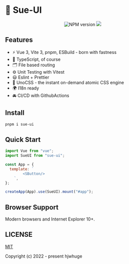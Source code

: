 # 🎉 Sue-UI

<p align="center">
    <img src="https://img.shields.io/npm/v/sue-ui?color=c95f8b&amp;label=" alt="NPM version">
    <img src="https://img.shields.io/github/license/hjwhuge/sue-ui?color=red"/>
</p>

## Features

- ⚡️ Vue 3, Vite 3, pnpm, ESBuild - born with fastness
- 🦾 TypeScript, of course
- 🗂 File based routing
- ⚙️ Unit Testing with Vitest
- 😃 Eslint + Prettier
- 🎨 UnoCSS - the instant on-demand atomic CSS engine
- 🌍 I18n ready
- 🚘 CI/CD with GithubActions

## Install

```bash
pnpm i sue-ui
```

## Quick Start

```js
import Vue from "vue";
import SueUI from "sue-ui";

const App = {
  template: `
        <SButton/>
    `,
};

createApp(App).use(SueUI).mount("#app");
```

## Browser Support

Modern browsers and Internet Explorer 10+.

## LICENSE

[MIT](LICENSE)

Copyright (c) 2022 - present hjwhuge
